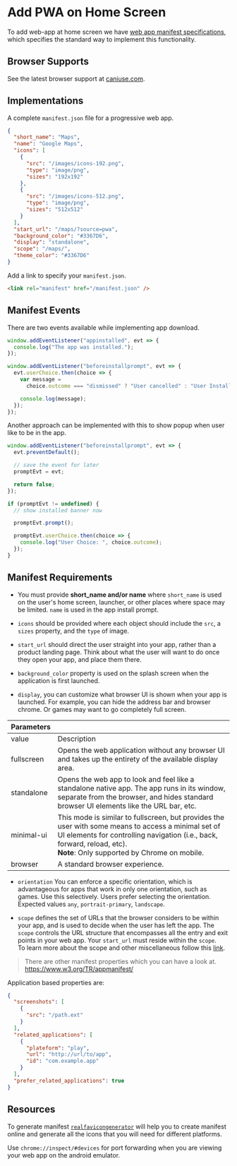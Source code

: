 # Add PWA on Home Screen

To add web-app at home screen we have [web app manifest specifications][1], which specifies the standard way to implement this functionality.

## Browser Supports

See the latest browser support at [caniuse.com][2].

## Implementations

A complete `manifest.json` file for a progressive web app.

```json
{
  "short_name": "Maps",
  "name": "Google Maps",
  "icons": [
    {
      "src": "/images/icons-192.png",
      "type": "image/png",
      "sizes": "192x192"
    },
    {
      "src": "/images/icons-512.png",
      "type": "image/png",
      "sizes": "512x512"
    }
  ],
  "start_url": "/maps/?source=pwa",
  "background_color": "#3367D6",
  "display": "standalone",
  "scope": "/maps/",
  "theme_color": "#3367D6"
}
```

Add a link to specify your `manifest.json`.

```html
<link rel="manifest" href="/manifest.json" />
```

## Manifest Events

There are two events available while implementing app download.

```javascript
window.addEventListener("appinstalled", evt => {
  console.log("The app was installed.");
});
```

```javascript
window.addEventListener("beforeinstallprompt", evt => {
  evt.userChoice.then(choice => {
    var message =
      choice.outcome === "dismissed" ? "User cancelled" : "User Installed";

    console.log(message);
  });
});
```

Another approach can be implemented with this to show popup when user like to be in the app.

```javascript
window.addEventListener("beforeinstallprompt", evt => {
  evt.preventDefault();

  // save the event for later
  promptEvt = evt;

  return false;
});

if (promptEvt != undefined) {
  // show installed banner now

  promptEvt.prompt();

  promptEvt.userChoice.then(choice => {
    console.log("User Choice: ", choice.outcome);
  });
}
```

## Manifest Requirements

- You must provide **short_name and/or name** where `short_name` is used on the user's home screen, launcher, or other places where space may be limited. `name` is used in the app install prompt.

- `icons` should be provided where each object should include the `src`, a `sizes` property, and the `type` of image.

- `start_url` should direct the user straight into your app, rather than a product landing page. Think about what the user will want to do once they open your app, and place them there.

- `background_color` property is used on the splash screen when the application is first launched.

- `display`, you can customize what browser UI is shown when your app is launched. For example, you can hide the address bar and browser chrome. Or games may want to go completely full screen.

| Parameters |                                                                                                                                                                                                                                    |
| ---------- | ---------------------------------------------------------------------------------------------------------------------------------------------------------------------------------------------------------------------------------- |
| value      | Description                                                                                                                                                                                                                        |
| fullscreen | Opens the web application without any browser UI and takes up the entirety of the available display area.                                                                                                                          |
| standalone | Opens the web app to look and feel like a standalone native app. The app runs in its window, separate from the browser, and hides standard browser UI elements like the URL bar, etc.                                              |
| minimal-ui | This mode is similar to fullscreen, but provides the user with some means to access a minimal set of UI elements for controlling navigation (i.e., back, forward, reload, etc). <br> **Note**: Only supported by Chrome on mobile. |
| browser    | A standard browser experience.                                                                                                                                                                                                     |

- `orientation` You can enforce a specific orientation, which is advantageous for apps that work in only one orientation, such as games. Use this selectively. Users prefer selecting the orientation. Expected values `any`, `portrait-primary`, `landscape`.

- `scope` defines the set of URLs that the browser considers to be within your app, and is used to decide when the user has left the app. The `scope` controls the URL structure that encompasses all the entry and exit points in your web app. Your `start_url` must reside within the `scope`.
  <br> To learn more about the scope and other miscellaneous follow this [link][3].

> There are other manifest properties which you can have a look at.
> <br>https://www.w3.org/TR/appmanifest/

Application based properties are:

```json
{
  "screenshots": [
    {
      "src": "/path.ext"
    }
  ],
  "related_applications": [
    {
      "plateform": "play",
      "url": "http://url/to/app",
      "id": "com.example.app"
    }
  ],
  "prefer_related_applications": true
}
```

## Resources

To generate manifest [`realfavicongenerator`][4] will help you to create manifest online and generate all the icons that you will need for different platforms.

Use `chrome://inspect/#devices` for port forwarding when you are viewing your web app on the android emulator.

<!-- Link and Refs -->

[1]: https://developers.google.com/web/fundamentals/web-app-manifest
[2]: https://caniuse.com/#feat=web-app-manifest
[3]: https://developers.google.com/web/fundamentals/web-app-manifest#scope
[4]: https://realfavicongenerator.net/
